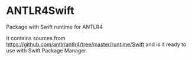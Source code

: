 # ANTLR4Swift
Package with Swift runtime for ANTLR4

It contains sources from https://github.com/antlr/antlr4/tree/master/runtime/Swift and is it ready to use with Swift Package Manager.
